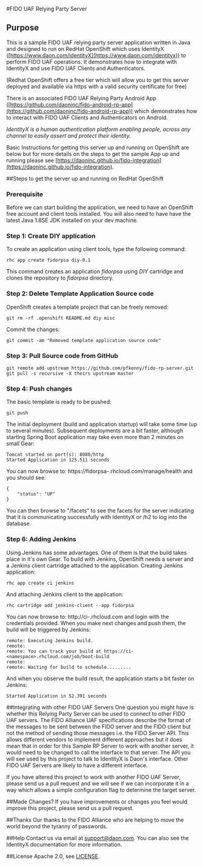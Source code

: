 #FIDO UAF Relying Party Server

## Purpose
This is a sample FIDO UAF relying party server application written in Java and designed to run on RedHat OpenShift which uses IdentityX ([https://www.daon.com/identityX](https://www.daon.com/identityx))  to perform FIDO UAF operations.  It demonstrates how to integrate with IdentityX and use FIDO UAF Clients and Authenticators.

(Redhat OpenShift offers a free tier which will allow you to get this server deployed and available via https with a valid security certificate for free)

There is an associated FIDO UAF Relying Party Android App ([https://github.com/daoninc/fido-android-rp-app](https://github.com/daoninc/fido-android-rp-app)) which demonstrates how to interact with FIDO UAF Clients and Authenticators on Android. 

*IdentityX is a human authentication platform enabling people, across any channel to easily assert and protect their identity.*

Basic Instructions for getting this server up and running on OpenShift are below but for more details on the steps to get the sample App up and running please see [https://daoninc.github.io/fido-integration](https://daoninc.github.io/fido-integration).

##Steps to get the server up and running on RedHat OpenShift
### Prerequisite

Before we can start building the application, we need to have an OpenShift free account and client tools installed.
You will also need to have have the latest Java 1.8SE JDK installed on your dev machine.

### Step 1: Create DIY application

To create an application using client tools, type the following command:

    rhc app create fidorpsa diy-0.1

This command creates an application *fidorpsa* using *DIY* cartridge and clones the repository to *fidorpsa* directory.

### Step 2: Delete Template Application Source code

OpenShift creates a template project that can be freely removed:

    git rm -rf .openshift README.md diy misc

Commit the changes:

    git commit -am "Removed template application source code"

### Step 3: Pull Source code from GitHub

    git remote add upstream https://github.com/pfkenny/fido-rp-server.git
    git pull -s recursive -X theirs upstream master

### Step 4: Push changes

The basic template is ready to be pushed:

	git push

The initial deployment (build and application startup) will take some time (up to several minutes). Subsequent deployments are a bit faster, although starting Spring Boot application may take even more than 2 minutes on small Gear:

	Tomcat started on port(s): 8080/http
	Started Application in 125.511 seconds

You can now browse to: https://fidorpsa-<namespace>.rhcloud.com/manage/health and you should see:

	{
		"status": "UP"
	}

You can then browse to "/facets" to see the facets for the server indicating that it is communicating successfully with IdentityX or /h2 to log into the database.

### Step 6: Adding Jenkins

Using Jenkins has some advantages. One of them is that the build takes place in it's own Gear. To build with Jenkins, OpenShift needs a server and a Jenkins client cartridge attached to the application. Creating Jenkins application:

	rhc app create ci jenkins

And attaching Jenkins client to the application:

	rhc cartridge add jenkins-client --app fidorpsa

You can now browse to: http://ci-<namespace>.rhcloud.com and login with the credentials provided. When you make next changes and push them, the build will be triggered by Jenkins:

	remote: Executing Jenkins build.
	remote:
	remote: You can track your build at https://ci-<namespace>.rhcloud.com/job/boot-build
	remote:
	remote: Waiting for build to schedule.........

And when you observe the build result, the application starts a bit faster on Jenkins:

	Started Application in 52.391 seconds


##Integrating with other FIDO UAF Servers
One question you might have is whether this Relying Party Server can be used to connect to other FIDO UAF servers.  The FIDO Alliance UAF specifications describe the format of the messages to be sent between the FIDO server and the FIDO client but not the method of sending those messages i.e. the FIDO Server API.  This allows different vendors to implement different approaches but it does mean that in order for this Sample RP Server to work with another server, it would need to be changed to call the interface to that server.  The API you will see used by this project to talk to IdentityX is Daon's interface.  Other FIDO UAF Servers are likely to have a different interface.

If you have altered this project to work with another FIDO UAF Server, please send us a pull request and we will see if we can incorporate it in a way which allows a simple configuration flag to determine the target server.

##Made Changes?
If you have improvements or changes you feel would improve this project, please send us a pull request.

##Thanks
Our thanks to the FIDO Alliance who are helping to move the world beyond the tyranny of passwords.

##Help
Contact us via email at support@daon.com. You can also see the IdentityX documentation for more information.

##License
Apache 2.0, see [LICENSE](https://github.com/daoninc/fido-rp-server/blob/master/LICENSE.md).
